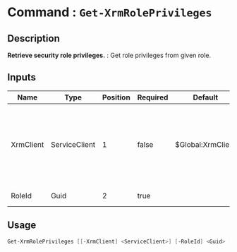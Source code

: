 # Command : `Get-XrmRolePrivileges` 

## Description

**Retrieve security role privileges.** : Get role privileges from given role.

## Inputs

Name|Type|Position|Required|Default|Description
----|----|--------|--------|-------|-----------
XrmClient|ServiceClient|1|false|$Global:XrmClient|Xrm connector initialized to target instance. Use latest one by default. (Dataverse ServiceClient)
RoleId|Guid|2|true||Role unique identifier.


## Usage

```Powershell 
Get-XrmRolePrivileges [[-XrmClient] <ServiceClient>] [-RoleId] <Guid> [<CommonParameters>]
``` 


